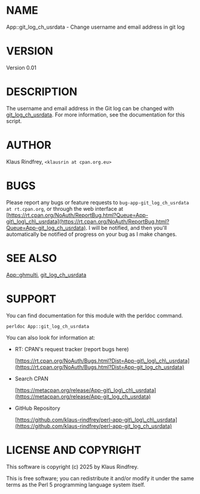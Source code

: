 # NAME

App::git\_log\_ch\_usrdata - Change username and email address in git log

# VERSION

Version 0.01

# DESCRIPTION

The username and email address in the Git log can be changed with
[git\_log\_ch\_usrdata](https://metacpan.org/pod/git_log_ch_usrdata). For more information, see the documentation for this
script.

# AUTHOR

Klaus Rindfrey, `<klausrin at cpan.org.eu>`

# BUGS

Please report any bugs or feature requests to `bug-app-git_log_ch_usrdata at rt.cpan.org`, or through
the web interface at [https://rt.cpan.org/NoAuth/ReportBug.html?Queue=App-git\_log\_ch\_usrdata](https://rt.cpan.org/NoAuth/ReportBug.html?Queue=App-git_log_ch_usrdata).  I will be notified, and then you'll
automatically be notified of progress on your bug as I make changes.

# SEE ALSO

[App::ghmulti](https://metacpan.org/pod/App%3A%3Aghmulti), [git\_log\_ch\_usrdata](https://metacpan.org/pod/git_log_ch_usrdata)

# SUPPORT

You can find documentation for this module with the perldoc command.

    perldoc App::git_log_ch_usrdata

You can also look for information at:

- RT: CPAN's request tracker (report bugs here)

    [https://rt.cpan.org/NoAuth/Bugs.html?Dist=App-git\_log\_ch\_usrdata](https://rt.cpan.org/NoAuth/Bugs.html?Dist=App-git_log_ch_usrdata)

- Search CPAN

    [https://metacpan.org/release/App-git\_log\_ch\_usrdata](https://metacpan.org/release/App-git_log_ch_usrdata)

- GitHub Repository

    [https://github.com/klaus-rindfrey/perl-app-git\_log\_ch\_usrdata](https://github.com/klaus-rindfrey/perl-app-git_log_ch_usrdata)

# LICENSE AND COPYRIGHT

This software is copyright (c) 2025 by Klaus Rindfrey.

This is free software; you can redistribute it and/or modify it under
the same terms as the Perl 5 programming language system itself.
